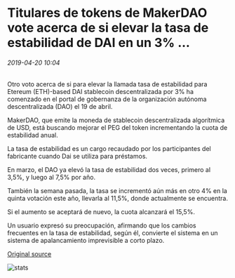 # Titulares de tokens de MakerDAO vote acerca de si elevar la tasa de estabilidad de DAI en un 3% ...

###### 2019-04-20 10:04

Otro voto acerca de si para elevar la llamada tasa de estabilidad para Etereum (ETH)-based DAI stablecoin descentralizada por 3% ha comenzado en el portal de gobernanza de la organización autónoma descentralizada (DAO) el 19 de abril.

MakerDAO, que emite la moneda de stablecoin descentralizada algorítmica de USD, está buscando mejorar el PEG del token incrementando la cuota de estabilidad anual.

La tasa de estabilidad es un cargo recaudado por los participantes del fabricante cuando Dai se utiliza para préstamos.

En marzo, el DAO ya elevó la tasa de estabilidad dos veces, primero al 3,5%, y luego al 7,5% por año.

También la semana pasada, la tasa se incrementó aún más en otro 4% en la quinta votación este año, llevarla al 11,5%, donde actualmente se encuentra.

Si el aumento se aceptará de nuevo, la cuota alcanzará el 15,5%.

Un usuario expresó su preocupación, afirmando que los cambios frecuentes en la tasa de estabilidad, según él, convierte el sistema en un sistema de apalancamiento imprevisible a corto plazo.

[Original source](https://cointelegraph.com/news/makerdao-token-holders-vote-about-whether-to-raise-dai-stability-fee-by-3)

![stats](https://c.statcounter.com/11760860/0/a89fa40b/1/ "stats")